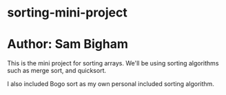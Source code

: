 # sorting-mini-project
# Author: Sam Bigham

This is the mini project for sorting arrays. We'll be using sorting algorithms such as merge sort, and quicksort.

I also included Bogo sort as my own personal included sorting algorithm. 
